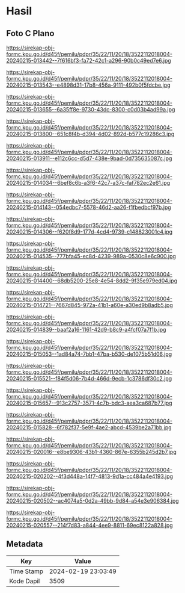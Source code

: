 # Hasil

## Foto C Plano

https://sirekap-obj-formc.kpu.go.id/d45f/pemilu/pdpr/35/22/11/20/18/3522112018004-20240215-013442--7f616bf3-fa72-42c1-a296-90b0c49ed7e6.jpg

https://sirekap-obj-formc.kpu.go.id/d45f/pemilu/pdpr/35/22/11/20/18/3522112018004-20240215-013543--e4898d31-17b8-456a-9111-492b0f5fdcbe.jpg

https://sirekap-obj-formc.kpu.go.id/d45f/pemilu/pdpr/35/22/11/20/18/3522112018004-20240215-013655--6a35ff8e-9730-43dc-8300-c0d03b4ad99a.jpg

https://sirekap-obj-formc.kpu.go.id/d45f/pemilu/pdpr/35/22/11/20/18/3522112018004-20240215-013800--651c8f4b-d394-4d02-892d-b577c19286c3.jpg

https://sirekap-obj-formc.kpu.go.id/d45f/pemilu/pdpr/35/22/11/20/18/3522112018004-20240215-013911--e112c6cc-d5d7-438e-9bad-0d735635087c.jpg

https://sirekap-obj-formc.kpu.go.id/d45f/pemilu/pdpr/35/22/11/20/18/3522112018004-20240215-014034--6bef8c6b-a3f6-42c7-a37c-faf782ec2e61.jpg

https://sirekap-obj-formc.kpu.go.id/d45f/pemilu/pdpr/35/22/11/20/18/3522112018004-20240215-014143--054edbc7-5578-46d2-aa26-f1fbedbcf97b.jpg

https://sirekap-obj-formc.kpu.go.id/d45f/pemilu/pdpr/35/22/11/20/18/3522112018004-20240215-014306--f620f8d9-177d-4cd4-9739-c148823001c4.jpg

https://sirekap-obj-formc.kpu.go.id/d45f/pemilu/pdpr/35/22/11/20/18/3522112018004-20240215-014535--777bfa45-ec8d-4239-989a-0530c8e6c900.jpg

https://sirekap-obj-formc.kpu.go.id/d45f/pemilu/pdpr/35/22/11/20/18/3522112018004-20240215-014400--68db5200-25e8-4e54-8dd2-9f35e979ed04.jpg

https://sirekap-obj-formc.kpu.go.id/d45f/pemilu/pdpr/35/22/11/20/18/3522112018004-20240215-014721--7667d845-972a-41b1-a60e-a30ed9b8adb5.jpg

https://sirekap-obj-formc.kpu.go.id/d45f/pemilu/pdpr/35/22/11/20/18/3522112018004-20240215-014839--baaf2a16-1161-42d9-b8c9-a4fcf07a7f1b.jpg

https://sirekap-obj-formc.kpu.go.id/d45f/pemilu/pdpr/35/22/11/20/18/3522112018004-20240215-015053--1ad84a74-7bb1-47ba-b530-de1075b51d06.jpg

https://sirekap-obj-formc.kpu.go.id/d45f/pemilu/pdpr/35/22/11/20/18/3522112018004-20240215-015521--f84f5d06-7b4d-466d-9ecb-1c3786df30c2.jpg

https://sirekap-obj-formc.kpu.go.id/d45f/pemilu/pdpr/35/22/11/20/18/3522112018004-20240215-015657--913c2757-3571-4c7b-bdc3-aea3ca687b77.jpg

https://sirekap-obj-formc.kpu.go.id/d45f/pemilu/pdpr/35/22/11/20/18/3522112018004-20240215-015828--6f782f37-5e9f-4ae2-abcd-4539be2a71bb.jpg

https://sirekap-obj-formc.kpu.go.id/d45f/pemilu/pdpr/35/22/11/20/18/3522112018004-20240215-020016--e8be9306-43b1-4360-867e-6355b245d2b7.jpg

https://sirekap-obj-formc.kpu.go.id/d45f/pemilu/pdpr/35/22/11/20/18/3522112018004-20240215-020202--4f3d448a-14f7-4813-9d1a-cc484a4e4193.jpg

https://sirekap-obj-formc.kpu.go.id/d45f/pemilu/pdpr/35/22/11/20/18/3522112018004-20240215-020502--ac4074a5-0d2a-49bb-9d84-a54e3e906384.jpg

https://sirekap-obj-formc.kpu.go.id/d45f/pemilu/pdpr/35/22/11/20/18/3522112018004-20240215-020557--214f7d83-a844-4ee9-8811-69ec8122a828.jpg


## Metadata

| Key        | Value               |
| ---------- | ------------------- |
| Time Stamp | 2024-02-19 23:03:49 |
| Kode Dapil | 3509                |




